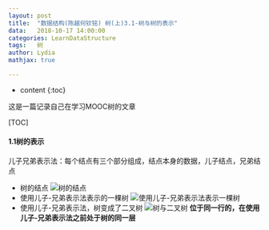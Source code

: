 ```yaml
---
layout:	post
title:	"数据结构(陈越何钦铭) 树(上)3.1-树与树的表示"
data:	2018-10-17 14:00:00
categories: LearnDataStructure
tags:	树
author: Lydia
mathjax: true

---
```


* content
{:toc}

这是一篇记录自己在学习MOOC树的文章



[TOC]
#### **1.1树的表示**
儿子兄弟表示法：每个结点有三个部分组成，结点本身的数据，儿子结点，兄弟结点

- 树的结点
![树的结点](https://raw.githubusercontent.com/LingjieLi/LingjieLi.github.io/master/images/TreeNode.png)
- 使用儿子-兄弟表示法表示的一棵树
![使用儿子-兄弟表示法表示一棵树](https://raw.githubusercontent.com/LingjieLi/LingjieLi.github.io/master/images/Tree.png)
- 使用儿子-兄弟表示法，树变成了二叉树
![树与二叉树](https://raw.githubusercontent.com/LingjieLi/LingjieLi.github.io/master/images/Tree2BinaryTree.png)
**位于同一行的，在使用儿子-兄弟表示法之前处于树的同一层**